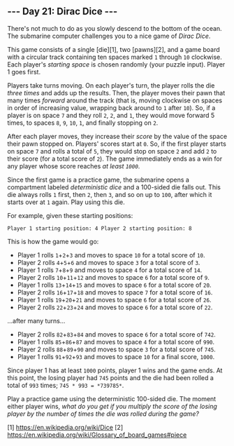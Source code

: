 ## --- Day 21: Dirac Dice ---

There's not much to do as you slowly descend to the bottom of the ocean. The submarine computer challenges you to a nice game of *Dirac Dice*.

This game consists of a single [die][1], two [pawns][2], and a game board with a circular track containing ten spaces marked `1` through `10` clockwise. Each player's *starting space* is chosen
randomly (your puzzle input). Player 1 goes first.

Players take turns moving. On each player's turn, the player rolls the die *three times* and adds up the results. Then, the player moves their pawn that many times *forward* around the track (that is,
moving clockwise on spaces in order of increasing value, wrapping back around to `1` after `10`). So, if a player is on space `7` and they roll `2`, `2`, and `1`, they would move forward 5 times, to
spaces `8`, `9`, `10`, `1`, and finally stopping on `2`.

After each player moves, they increase their *score* by the value of the space their pawn stopped on. Players' scores start at `0`. So, if the first player starts on space `7` and rolls a total of
`5`, they would stop on space `2` and add `2` to their score (for a total score of `2`). The game immediately ends as a win for any player whose score reaches *at least `1000`*.

Since the first game is a practice game, the submarine opens a compartment labeled *deterministic dice* and a 100-sided die falls out. This die always rolls `1` first, then `2`, then `3`, and so on up
to `100`, after which it starts over at `1` again. Play using this die.

For example, given these starting positions:

`Player 1 starting position: 4
Player 2 starting position: 8
`

This is how the game would go:

* Player 1 rolls `1`+`2`+`3` and moves to space `10` for a total score of `10`.
* Player 2 rolls `4`+`5`+`6` and moves to space `3` for a total score of `3`.
* Player 1 rolls `7`+`8`+`9` and moves to space `4` for a total score of `14`.
* Player 2 rolls `10`+`11`+`12` and moves to space `6` for a total score of `9`.
* Player 1 rolls `13`+`14`+`15` and moves to space `6` for a total score of `20`.
* Player 2 rolls `16`+`17`+`18` and moves to space `7` for a total score of `16`.
* Player 1 rolls `19`+`20`+`21` and moves to space `6` for a total score of `26`.
* Player 2 rolls `22`+`23`+`24` and moves to space `6` for a total score of `22`.

...after many turns...

* Player 2 rolls `82`+`83`+`84` and moves to space `6` for a total score of `742`.
* Player 1 rolls `85`+`86`+`87` and moves to space `4` for a total score of `990`.
* Player 2 rolls `88`+`89`+`90` and moves to space `3` for a total score of `745`.
* Player 1 rolls `91`+`92`+`93` and moves to space `10` for a final score, `1000`.

Since player 1 has at least `1000` points, player 1 wins and the game ends. At this point, the losing player had `745` points and the die had been rolled a total of `993` times; `745 * 993 =
*739785*`.

Play a practice game using the deterministic 100-sided die. The moment either player wins, *what do you get if you multiply the score of the losing player by the number of times the die was rolled
during the game?*

[1] https://en.wikipedia.org/wiki/Dice
[2] https://en.wikipedia.org/wiki/Glossary_of_board_games#piece
